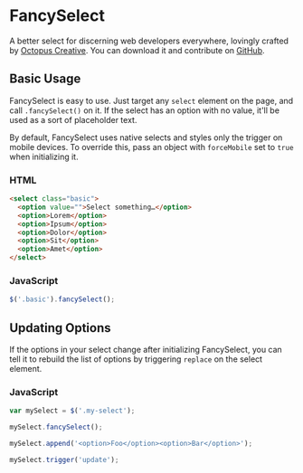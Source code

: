FancySelect
===========

A better select for discerning web developers everywhere, lovingly crafted by [Octopus Creative](http://octopuscreative.com). You can download it and contribute on [GitHub](https://github.com/octopuscreative/fancyselect).

Basic Usage
-----------

FancySelect is easy to use. Just target any `select` element on the page, and call `.fancySelect()` on it. If the select has an option with no value, it'll be used as a sort of placeholder text.

By default, FancySelect uses native selects and styles only the trigger on mobile devices. To override this, pass an object with `forceMobile` set to `true` when initializing it.


### HTML

``` html
<select class="basic">
  <option value="">Select something…</option>
  <option>Lorem</option>
  <option>Ipsum</option>
  <option>Dolor</option>
  <option>Sit</option>
  <option>Amet</option>
</select>
```

### JavaScript

``` javascript
$('.basic').fancySelect();
```

Updating Options
----------------

If the options in your select change after initializing FancySelect, you can tell it to rebuild the list of options by triggering `replace` on the select element.

### JavaScript

``` javascript
var mySelect = $('.my-select');

mySelect.fancySelect();

mySelect.append('<option>Foo</option><option>Bar</option>');

mySelect.trigger('update');

```
